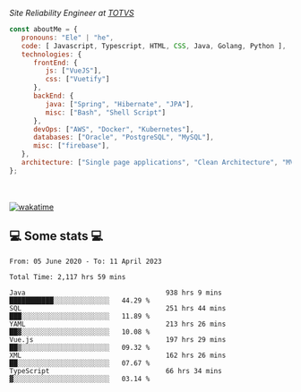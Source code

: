 <p><em>Site Reliability Engineer at <a href="https://www.totvs.com/">TOTVS</a></br>
</em></p>


```javascript
const aboutMe = {
   pronouns: "Ele" | "he",
   code: [ Javascript, Typescript, HTML, CSS, Java, Golang, Python ],
   technologies: {
      frontEnd: {
         js: ["VueJS"],
         css: ["Vuetify"]
      },
      backEnd: {
         java: ["Spring", "Hibernate", "JPA"],
         misc: ["Bash", "Shell Script"]
      },
      devOps: ["AWS", "Docker", "Kubernetes"],
      databases: ["Oracle", "PostgreSQL", "MySQL"],
      misc: ["firebase"],
   },
   architecture: ["Single page applications", "Clean Architecture", "MVC", "Microservices"],
};
```
</br></br>
[![wakatime](https://wakatime.com/badge/user/a3a8ed06-d304-4d6b-bc86-4adc418cdea7.svg)](https://wakatime.com/@a3a8ed06-d304-4d6b-bc86-4adc418cdea7)
<h2>💻 Some stats 💻</h2>

<!--START_SECTION:waka-->

```text
From: 05 June 2020 - To: 11 April 2023

Total Time: 2,117 hrs 59 mins

Java                                   938 hrs 9 mins  ███████████░░░░░░░░░░░░░░   44.29 %
SQL                                    251 hrs 44 mins ███░░░░░░░░░░░░░░░░░░░░░░   11.89 %
YAML                                   213 hrs 26 mins ██▓░░░░░░░░░░░░░░░░░░░░░░   10.08 %
Vue.js                                 197 hrs 29 mins ██▒░░░░░░░░░░░░░░░░░░░░░░   09.32 %
XML                                    162 hrs 26 mins ██░░░░░░░░░░░░░░░░░░░░░░░   07.67 %
TypeScript                             66 hrs 34 mins  ▓░░░░░░░░░░░░░░░░░░░░░░░░   03.14 %
```

<!--END_SECTION:waka-->
